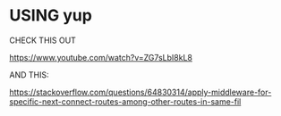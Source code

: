 # USING yup

CHECK THIS OUT

<https://www.youtube.com/watch?v=ZG7sLbI8kL8>

AND THIS:

<https://stackoverflow.com/questions/64830314/apply-middleware-for-specific-next-connect-routes-among-other-routes-in-same-fil>